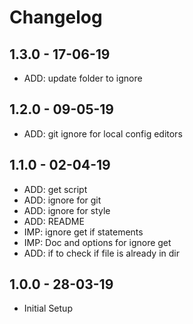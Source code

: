 # Changelog

## 1.3.0 - 17-06-19
* ADD: update folder to ignore

## 1.2.0 - 09-05-19
* ADD: git ignore for local config editors

## 1.1.0 - 02-04-19
* ADD: get script
* ADD: ignore for git
* ADD: ignore for style
* ADD: README
* IMP: ignore get if statements
* IMP: Doc and options for ignore get
* ADD: if to check if file is already in dir

## 1.0.0 - 28-03-19
* Initial Setup
